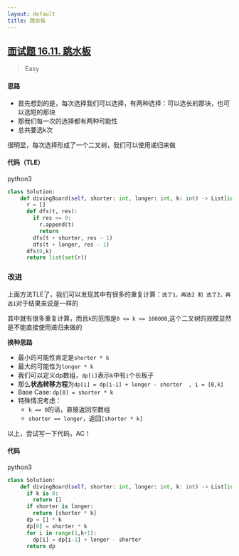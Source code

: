 ```yaml
---
layout: default
title: 跳水板
---
```


## [面试题 16.11\. 跳水板](https://leetcode-cn.com/problems/diving-board-lcci/)

> Easy

#### 思路

* 首先想到的是，每次选择我们可以选择，有两种选择：可以选长的那块，也可以选短的那块
* 那我们每一次的选择都有两种可能性
* 总共要选k次

很明显，每次选择形成了一个二叉树，我们可以使用递归来做

#### 代码（TLE）
python3
```python
class Solution:
    def divingBoard(self, shorter: int, longer: int, k: int) -> List[int]:
      r = []
      def dfs(t, res):
        if res <= 0:
          r.append(t)
          return 
        dfs(t + shorter, res - 1)
        dfs(t + longer, res - 1)
      dfs(0,k)
      return list(set(r))
```

### 改进

上面方法TLE了，我们可以发现其中有很多的重复计算：`选了1，再选2 和 选了2，再选1`对于结果来说是一样的

其中就有很多重复计算，而且`k`的范围是`0 <= k <= 100000`,这个二叉树的规模显然是不能直接使用递归来做的

**换种思路**

* 最小的可能性肯定是`shorter * k`
* 最大的可能性为`longer * k`
* 我们可以定义dp数组，`dp[i]`表示`k`中有`i`个长板子
* 那么**状态转移方程**为`dp[i] = dp[i-1] + longer - shorter  , i = [0,k]`
* Base Case: `dp[0] = shorter * k`
* 特殊情况考虑：
    * `k == 0`的话，直接返回空数组
    * `shorter == longer`，返回`[shorter * k]`

以上，尝试写一下代码，AC！

#### 代码
python3
```python
class Solution:
    def divingBoard(self, shorter: int, longer: int, k: int) -> List[int]:
      if k is 0:
        return []
      if shorter is longer:
        return [shorter * k]
      dp = [] * k
      dp[0] = shorter * k
      for i in range(1,k+1):
        dp[i] = dp[i-1] + longer - shorter
      return dp
```
